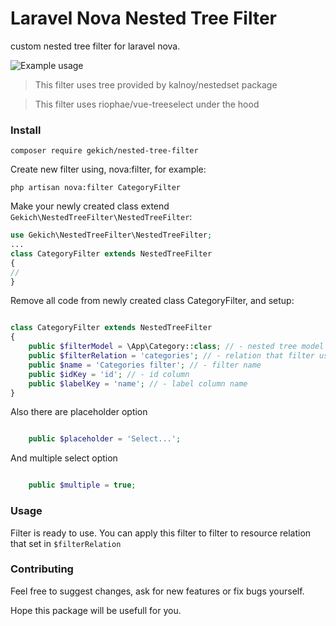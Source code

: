 # Laravel Nova Nested Tree Filter
custom nested tree filter for laravel nova.

![Example usage](https://i.imgur.com/3R0cfqU.png)

> This filter uses tree provided by kalnoy/nestedset package

> This filter uses riophae/vue-treeselect under the hood 

### Install

```
composer require gekich/nested-tree-filter
```
Create new filter using, nova:filter, for example:
```
php artisan nova:filter CategoryFilter
```
Make your newly created class extend ```Gekich\NestedTreeFilter\NestedTreeFilter```: 
```php
use Gekich\NestedTreeFilter\NestedTreeFilter;
...
class CategoryFilter extends NestedTreeFilter 
{
//
}
```
Remove all code from newly created class CategoryFilter, and setup: 
```php

class CategoryFilter extends NestedTreeFilter
{
    public $filterModel = \App\Category::class; // - nested tree model 
    public $filterRelation = 'categories'; // - relation that filter uses
    public $name = 'Categories filter'; // - filter name
    public $idKey = 'id'; // - id column
    public $labelKey = 'name'; // - label column name
}

```

Also there are placeholder option
```php 

    public $placeholder = 'Select...'; 
```

And multiple select option
```php 

    public $multiple = true;
```

### Usage 


Filter is ready to use. You can apply this filter to filter to resource relation that set in ```$filterRelation```



### Contributing

Feel free to suggest changes, ask for new features or fix bugs yourself. 

Hope this package will be usefull for you.
